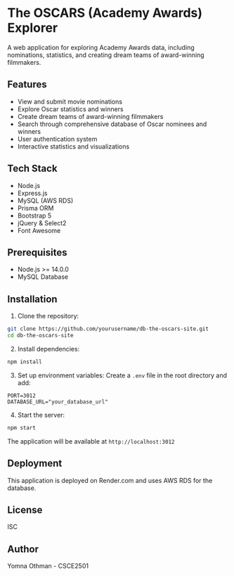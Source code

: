 # The OSCARS (Academy Awards) Explorer

A web application for exploring Academy Awards data, including nominations, statistics, and creating dream teams of award-winning filmmakers.

## Features

- View and submit movie nominations
- Explore Oscar statistics and winners
- Create dream teams of award-winning filmmakers
- Search through comprehensive database of Oscar nominees and winners
- User authentication system
- Interactive statistics and visualizations

## Tech Stack

- Node.js
- Express.js
- MySQL (AWS RDS)
- Prisma ORM
- Bootstrap 5
- jQuery & Select2
- Font Awesome

## Prerequisites

- Node.js >= 14.0.0
- MySQL Database

## Installation

1. Clone the repository:
```bash
git clone https://github.com/yourusername/db-the-oscars-site.git
cd db-the-oscars-site
```

2. Install dependencies:
```bash
npm install
```

3. Set up environment variables:
Create a `.env` file in the root directory and add:
```
PORT=3012
DATABASE_URL="your_database_url"
```

4. Start the server:
```bash
npm start
```

The application will be available at `http://localhost:3012`

## Deployment

This application is deployed on Render.com and uses AWS RDS for the database.

## License

ISC

## Author

Yomna Othman - CSCE2501 